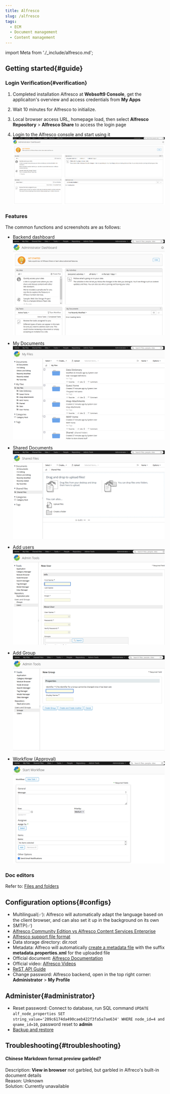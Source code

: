 ```yaml
---
title: Alfresco
slug: /alfresco
tags:
  - ECM
  - Document management
  - Content management
---
```


import Meta from './_include/alfresco.md';

<Meta name="meta" />


## Getting started{#guide}

### Login Verification{#verification}

1. Completed installation Alfresco at **Websoft9 Console**, get the applicaiton's overview and access credentials from **My Apps**  

2. Wait 10 minutes for Alfresco to initialize.

3. Local browser access URL, homepage load, then select **Alfresco Repository** > **Alfresco Share** to access the login page

4. Login to the Alfresco console and start using it
   ![](./assets/alfresco-consolegui-websoft9.png)


### Features

The common functions and screenshots are as follows:

- Backend dashboard
  ![Alfresco Backend dashboard](./assets/alfresco-adminui-websoft9.png)

- My Documents
  ![Alfresco My Documents](./assets/alfresco-mydocs-websoft9.png)

- Shared Documents
  ![Alfresco Shared Documents](./assets/alfresco-sharedocs-websoft9.png)

- Add users
  ![Alfresco Add  users](./assets/alfresco-addusers-websoft9.png)

- Add Group
  ![Alfresco Add Group](./assets/alfresco-addgroup-websoft9.png)

- Workflow (Approval)
  ![Alfresco Workflow(Approval)](./assets/alfresco-workflow-websoft9.png)

### Doc editors

Refer to: [Files and folders](https://docs.alfresco.com/content-services/community/using/content/files-folders/)

## Configuration options{#configs}

- Multilingual(✅): Alfresco will automatically adapt the language based on the client browser, and can also set it up in the background on its own  
- SMTP(✅)  
- [Alfresco Community Edition vs Alfresco Content Services Enterprise](https://www.alfresco.com/alfresco-content-services-enterprise-vs-alfresco-community-edition)
- [Alfresco support file format](https://www.alfresco.com.cn/alfresco-formats)
- Data storage directory: dir.root
- Metadata: Alfreco will automatically [create a metadata file](https://docs.alfresco.com/content-services/latest/develop/repo-ext-points/metadata-extractors/) with the suffix **metadata.properties.xml** for the uploaded file  
- Official document: [Alfresco Documentation](https://docs.alfresco.com/content-services/community/using/content/) 
- Official video: [Alfresco Videos](https://docs.alfresco.com/content-services/latest/tutorial/video/)
- [ReST API Guide](https://docs.alfresco.com/content-services/latest/develop/rest-api-guide/)
- Change password: Alfresco backend, open in the top right corner: **Administrator** > **My Profile**

## Administer{#administrator}

- Reset password: Connect to database, run SQL command `UPDATE alf_node_properties SET string_value='209c6174da490caeb422f3fa5a7ae634' WHERE node_id=4 and qname_id=10`, password reset to **admin**
- [Backup and restore](https://docs.alfresco.com/content-services/community/admin/backup-restore/)

## Troubleshooting{#troubleshooting}

#### Chinese Markdown format preview garbled?

Description: **View in browser** not garbled, but garbled in Alfreco's built-in document details  
Reason: Unknown  
Solution: Currently unavailable  
